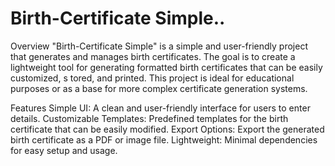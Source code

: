 # Birth-Certificate Simple..

Overview
"Birth-Certificate Simple" is a simple and user-friendly project that generates and manages birth certificates. The goal is to create a lightweight tool for generating formatted birth certificates that can be easily customized, s  tored, and printed. This project is ideal for educational purposes or as a base for more complex certificate generation systems.

Features
Simple UI: A clean and user-friendly interface for users to enter details.
Customizable Templates: Predefined templates for the birth certificate that can be easily modified.
Export Options: Export the generated birth certificate as a PDF or image file.
Lightweight: Minimal dependencies for easy setup and usage.
